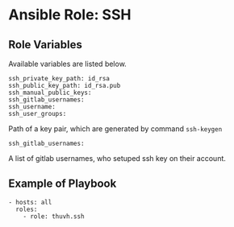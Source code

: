 # Ansible Role: SSH

## Role Variables

Available variables are listed below.

	ssh_private_key_path: id_rsa
    ssh_public_key_path: id_rsa.pub
    ssh_manual_public_keys:
    ssh_gitlab_usernames:
    ssh_username:
    ssh_user_groups:

Path of a key pair, which are generated by command `ssh-keygen`

    ssh_gitlab_usernames:

A list of gitlab usernames, who setuped ssh key on their account.

## Example of Playbook

	- hosts: all
	  roles:
	    - role: thuvh.ssh
